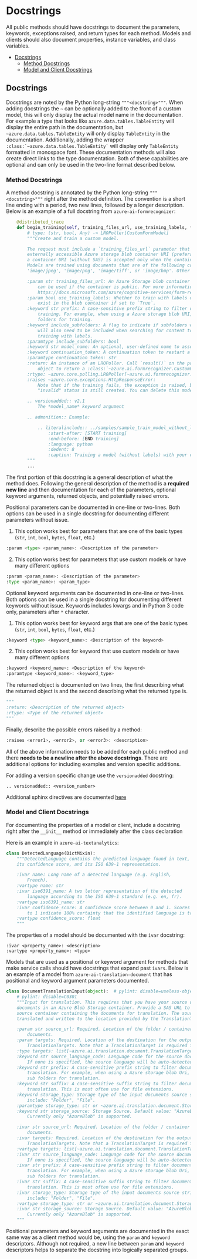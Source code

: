 # Docstrings

All public methods should have docstrings to document the parameters, keywords, exceptions raised, and return types for each method. Models and clients should also document properties, instance variables, and class variables.

* [Docstrings](#docstrings)
    * [Method Docstrings](#method_docstrings)
    * [Model and Client Docstrings](#model_and_client_docstrings)


## Docstrings

Docstrings are noted by the Python long-string `"""<docstring>"""`. When adding docstrings the `~` can be optionally added to the front of a custom model, this will only display the actual model name in the documentation. For example a type that looks like `azure.data.tables.TableEntity` will display the entire path in the documentation, but `~azure.data.tables.TableEntity` will only display `TableEntity` in the documentation. Additionally, adding the wrapper `` :class:`~azure.data.tables.TableEntity` `` will display only `TableEntity` formatted in monospace font. These documentation methods will also create direct links to the type documentation. Both of these capabilities are optional and can only be used in the two-line format described below.

### Method Docstrings

A method docstring is annotated by the Python long-string `"""<docstring>"""` right after the method definition. The convention is a short line ending with a period, two new lines, followed by a longer description. Below is an example of a full docstring from `azure-ai-formrecognizer`:
```python
    @distributed_trace
    def begin_training(self, training_files_url, use_training_labels, **kwargs):
        # type: (str, bool, Any) -> LROPoller[CustomFormModel]
        """Create and train a custom model.

        The request must include a `training_files_url` parameter that is an
        externally accessible Azure storage blob container URI (preferably a Shared Access Signature URI). Note that
        a container URI (without SAS) is accepted only when the container is public.
        Models are trained using documents that are of the following content type - 'application/pdf',
        'image/jpeg', 'image/png', 'image/tiff', or 'image/bmp'. Other types of content in the container is ignored.

        :param str training_files_url: An Azure Storage blob container's SAS URI. A container URI (without SAS)
            can be used if the container is public. For more information on setting up a training data set, see:
            https://docs.microsoft.com/azure/cognitive-services/form-recognizer/build-training-data-set
        :param bool use_training_labels: Whether to train with labels or not. Corresponding labeled files must
            exist in the blob container if set to `True`.
        :keyword str prefix: A case-sensitive prefix string to filter documents in the source path for
            training. For example, when using a Azure storage blob URI, use the prefix to restrict sub
            folders for training.
        :keyword include_subfolders: A flag to indicate if subfolders within the set of prefix folders
            will also need to be included when searching for content to be preprocessed. Not supported if
            training with labels.
        :paramtype include_subfolders: bool
        :keyword str model_name: An optional, user-defined name to associate with your model.
        :keyword continuation_token: A continuation token to restart a poller from a saved state.
        :paramtype continuation_token: str
        :return: An instance of an LROPoller. Call `result()` on the poller
            object to return a :class:`~azure.ai.formrecognizer.CustomFormModel`.
        :rtype: ~azure.core.polling.LROPoller[~azure.ai.formrecognizer.CustomFormModel]
        :raises ~azure.core.exceptions.HttpResponseError:
            Note that if the training fails, the exception is raised, but a model with an
            "invalid" status is still created. You can delete this model by calling :func:`~delete_model()`

        .. versionadded:: v2.1
            The *model_name* keyword argument

        .. admonition:: Example:

            .. literalinclude:: ../samples/sample_train_model_without_labels.py
                :start-after: [START training]
                :end-before: [END training]
                :language: python
                :dedent: 8
                :caption: Training a model (without labels) with your custom forms.
        """
        ...
```

The first portion of this docstring is a general description of what the method does. Following the general description of the method is a **required new line** and then documentation for each of the parameters, optional keyword arguments, returned objects, and potentially raised errors.

Positional parameters can be documented in one-line or two-lines. Both options can be used in a single docstring for documenting different parameters without issue.
1. This option works best for parameters that are one of the basic types (`str`, `int`, `bool`, `bytes`, `float`, etc.)
```python
:param <type> <param_name>: <Description of the parameter>
```
2. This option works best for parameters that use custom models or have many different options
```python
:param <param_name>: <Description of the parameter>
:type <param_name>: <param_type>
```

Optional keyword arguments can be documented in one-line or two-lines. Both options can be used in a single docstring for documenting different keywords without issue. Keywords includes kwargs and in Python 3 code only, parameters after `*` character.
1. This option works best for keyword args that are one of the basic types (`str`, `int`, `bool`, `bytes`, `float`, etc.)
```python
:keyword <type> <keyword_name>: <Description of the keyword>
```
2. This option works best for keyword that use custom models or have many different options
```python
:keyword <keyword_name>: <Description of the keyword>
:paramtype <keyword_name>: <keyword_type>
```

The returned object is documented on two lines, the first describing what the returned object is and the second describing what the returned type is.
```python
"""
:return: <Description of the returned object>
:rtype: <Type of the returned object>
"""
```

Finally, describe the possible errors raised by a method:
```python
:raises <error1>, <error2>, or <error3>: <description>
```

All of the above information needs to be added for each public method and there **needs to be a newline after the above docstrings**. There are additional options for including examples and version specific additions.

For adding a version specific change use the `versionadded` docstring:
```
.. versionadded:: <version_number>

```

Additional sphinx directives are documented [here](https://review.docs.microsoft.com/help/onboard/admin/reference/python/documenting-api?branch=master#supported-sphinx-directives)

### Model and Client Docstrings

For documenting the properties of a model or client, include a docstring right after the `__init__` method or immediately after the class declaration

Here is an example in `azure-ai-textanalytics`:
```python
class DetectedLanguage(DictMixin):
    """DetectedLanguage contains the predicted language found in text,
    its confidence score, and its ISO 639-1 representation.

    :ivar name: Long name of a detected language (e.g. English,
        French).
    :vartype name: str
    :ivar iso6391_name: A two letter representation of the detected
        language according to the ISO 639-1 standard (e.g. en, fr).
    :vartype iso6391_name: str
    :ivar confidence_score: A confidence score between 0 and 1. Scores close
        to 1 indicate 100% certainty that the identified language is true.
    :vartype confidence_score: float
    """
```

The properties of a model should be documented with the `ivar` docstring:
```
:ivar <property_name>: <description>
:vartype <property_name>: <type>
```

Models that are used as a positional or keyword argument for methods that make service calls should have docstrings that expand past `ivars`. Below is an example of a model from `azure-ai-translation-document` that has positional and keyword argument parameters documented.

```python
class DocumentTranslationInput(object):  # pylint: disable=useless-object-inheritance
    # pylint: disable=C0301
    """Input for translation. This requires that you have your source document or
    documents in an Azure Blob Storage container. Provide a SAS URL to the source file or
    source container containing the documents for translation. The source document(s) are
    translated and written to the location provided by the TranslationTargets.

    :param str source_url: Required. Location of the folder / container or single file with your
        documents.
    :param targets: Required. Location of the destination for the output. This is a list of
        TranslationTargets. Note that a TranslationTarget is required for each language code specified.
    :type targets: list[~azure.ai.translation.document.TranslationTarget]
    :keyword str source_language_code: Language code for the source documents.
        If none is specified, the source language will be auto-detected for each document.
    :keyword str prefix: A case-sensitive prefix string to filter documents in the source path for
        translation. For example, when using a Azure storage blob Uri, use the prefix to restrict
        sub folders for translation.
    :keyword str suffix: A case-sensitive suffix string to filter documents in the source path for
        translation. This is most often use for file extensions.
    :keyword storage_type: Storage type of the input documents source string. Possible values
        include: "Folder", "File".
    :paramtype storage_type: str or ~azure.ai.translation.document.StorageInputType
    :keyword str storage_source: Storage Source. Default value: "AzureBlob".
        Currently only "AzureBlob" is supported.

    :ivar str source_url: Required. Location of the folder / container or single file with your
        documents.
    :ivar targets: Required. Location of the destination for the output. This is a list of
        TranslationTargets. Note that a TranslationTarget is required for each language code specified.
    :vartype targets: list[~azure.ai.translation.document.TranslationTarget]
    :ivar str source_language_code: Language code for the source documents.
        If none is specified, the source language will be auto-detected for each document.
    :ivar str prefix: A case-sensitive prefix string to filter documents in the source path for
        translation. For example, when using a Azure storage blob Uri, use the prefix to restrict
        sub folders for translation.
    :ivar str suffix: A case-sensitive suffix string to filter documents in the source path for
        translation. This is most often use for file extensions.
    :ivar storage_type: Storage type of the input documents source string. Possible values
        include: "Folder", "File".
    :vartype storage_type: str or ~azure.ai.translation.document.StorageInputType
    :ivar str storage_source: Storage Source. Default value: "AzureBlob".
        Currently only "AzureBlob" is supported.
    """
```

Positional parameters and keyword arguments are documented in the exact same way as a client method would be, using the `param` and `keyword` descriptors. Although not required, a new line between `param` and `keyword` descriptors helps to separate the docstring into logically separated groups.

